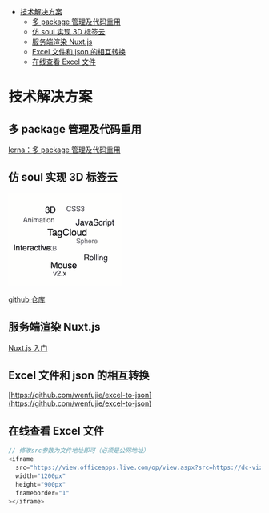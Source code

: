 <!--
 * @Date: 2021-06-16 17:22:48
 * @LastEditors: wenfujie
 * @LastEditTime: 2021-09-10 17:16:25
 * @FilePath: /document-library/README.解决方案.md
-->

- [技术解决方案](#技术解决方案)
  - [多 package 管理及代码重用](#多-package-管理及代码重用)
  - [仿 soul 实现 3D 标签云](#仿-soul-实现-3d-标签云)
  - [服务端渲染 Nuxt.js](#服务端渲染-nuxtjs)
  - [Excel 文件和 json 的相互转换](#excel-文件和-json-的相互转换)
  - [在线查看 Excel 文件](#在线查看-excel-文件)

# 技术解决方案

## 多 package 管理及代码重用

[lerna：多 package 管理及代码重用](articles/解决方案/lerna-多package管理及代码重用.md)

## 仿 soul 实现 3D 标签云

![](images/解决方案/tagcloud.gif)

[github 仓库](https://github.com/mcc108/TagCloud/blob/master/README.CN.md)

## 服务端渲染 Nuxt.js

[Nuxt.js 入门](articles/解决方案/nuxt.js服务端渲染.md)

## Excel 文件和 json 的相互转换

[https://github.com/wenfujie/excel-to-json](https://github.com/wenfujie/excel-to-json)

## 在线查看 Excel 文件

```js
// 修改src参数为文件地址即可（必须是公网地址）
<iframe
  src="https://view.officeapps.live.com/op/view.aspx?src=https://dc-vizier-sourse.oss-cn-beijing.aliyuncs.com/test.xls"
  width="1200px"
  height="900px"
  frameborder="1"
></iframe>
```
